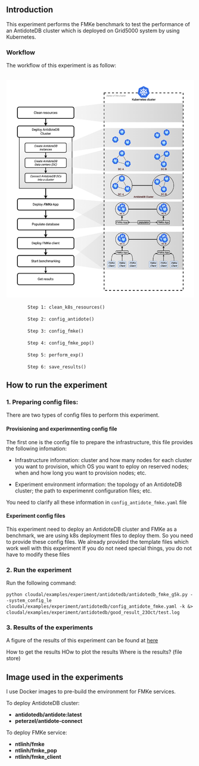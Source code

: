 ## Introduction
This experiment performs the FMKe benchmark to test the performance of an AntidoteDB cluster which is deployed on Grid5000 system by using Kubernetes.

### Workflow
The workflow of this experiment is as follow:
<p align="center">
    <br>
    <img src="https://raw.githubusercontent.com/ntlinh16/cloudal/master/images/exp_fmke_antidotedb.png" width="600"/>
    <br>
<p>
            
            Step 1: clean_k8s_resources()
            
            Step 2: config_antidote()
            
            Step 3: config_fmke()
            
            Step 4: config_fmke_pop()
            
            Step 5: perform_exp()
            
            Step 6: save_results()

## How to run the experiment

### 1. Preparing config files:
There are two types of config files to perform this experiment.


#### Provisioning and experimnenting config file
The first one is the config file to prepare the infrastructure, this file provides the following infomation:

* Infrastructure information: cluster and how many nodes for each cluster you want to provision, which OS you want to eploy on reserved nodes; when and how long you want to provision nodes; etc.

* Experiment environment information: the topology of an AntidoteDB cluster; the path to experimennt configuration files; etc.

You need to clarify all these information in `config_antidote_fmke.yaml` file

#### Experiment config files 

This experiment need to deploy an AntidoteDB cluster and FMKe as a benchmark, we are using k8s deployment files to deploy them. So you need to provide these config files.
We already provided the template files which work well with this experiment
If you do not need special things, you do not have to modify these files

### 2. Run the experiment
Run the following command:

```
python cloudal/examples/experiment/antidotedb/antidotedb_fmke_g5k.py --system_config_le cloudal/examples/experiment/antidotedb/config_antidote_fmke.yaml -k &> cloudal/examples/experiment/antidotedb/good_result_23Oct/test.log
```


### 3. Results of the experiments

A figure of the results of this experiment can be found at [here](https://github.com/ntlinh16/cloudal/tree/master/examples/experiment/antidotedb/results)

How to get the results
HOw to plot the results
Where is the results? (file store)

## Image used in the experiments

I use Docker images to pre-build the environment for FMKe services.

To deploy AntidoteDB cluster:

* **antidotedb/antidote:latest**
* **peterzel/antidote-connect**

To deploy FMKe service:

* **ntlinh/fmke**
* **ntlinh/fmke_pop**
* **ntlinh/fmke_client**